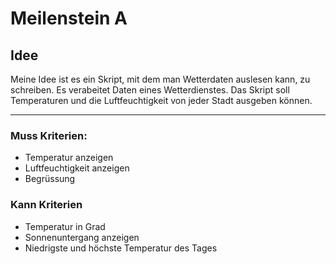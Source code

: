 # Meilenstein A


## Idee

Meine Idee ist es ein Skript, mit dem man Wetterdaten auslesen kann, zu schreiben. Es verabeitet Daten eines Wetterdienstes. Das Skript soll Temperaturen und die Luftfeuchtigkeit von jeder Stadt ausgeben können.

------------------------------

### Muss Kriterien:

- Temperatur anzeigen
- Luftfeuchtigkeit anzeigen
- Begrüssung

### Kann Kriterien

- Temperatur in Grad
- Sonnenuntergang anzeigen
- Niedrigste und höchste Temperatur des Tages